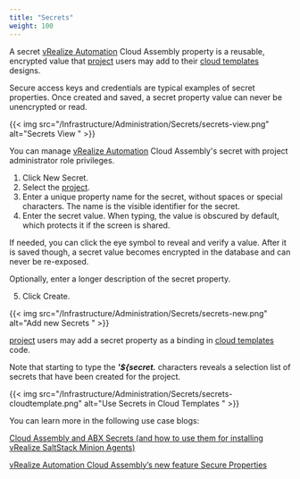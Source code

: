 ```yaml
---
title: "Secrets"
weight: 100
---
```


A secret [vRealize Automation](https://www.vmware.com/products/vrealize-automation.html) Cloud Assembly property is a reusable, encrypted value that [project](/Infrastructure/Administration/Projects/) users may add to their [cloud templates](/Design/Cloud_Templates/) designs.

Secure access keys and credentials are typical examples of secret properties. Once created and saved, a secret property value can never be unencrypted or read.

{{< img src="/Infrastructure/Administration/Secrets/secrets-view.png" alt="Secrets View " >}}

You can manage [vRealize Automation](https://www.vmware.com/products/vrealize-automation.html) Cloud Assembly's secret with project administrator role privileges.

1. Click New Secret.
2. Select the [project](/Infrastructure/Administration/Projects/).
3. Enter a unique property name for the secret, without spaces or special characters.
The name is the visible identifier for the secret.
4. Enter the secret value.
When typing, the value is obscured by default, which protects it if the screen is shared.

If needed, you can click the eye symbol to reveal and verify a value. After it is saved though, a secret value becomes encrypted in the database and can never be re-exposed.

Optionally, enter a longer description of the secret property.

5. Click Create.

{{< img src="/Infrastructure/Administration/Secrets/secrets-new.png" alt="Add new Secrets " >}}

[project](/Infrastructure/Administration/Projects/) users may add a secret property as a binding in [cloud templates](/Design/Cloud_Templates/)  code.

Note that starting to type the <strong><i>'${secret.</i></strong> characters reveals a selection list of secrets that have been created for the project.

{{< img src="/Infrastructure/Administration/Secrets/secrets-cloudtemplate.png" alt="Use Secrets in Cloud Templates " >}}

You can learn more in the following use case blogs:

[Cloud Assembly and ABX Secrets (and how to use them for installing vRealize SaltStack Minion Agents)](https://blogs.vmware.com/management/2021/02/cloud-assembly-and-abx-secrets.html)

[vRealize Automation Cloud Assembly’s new feature Secure Properties](https://blogs.vmware.com/management/2021/02/ca-secure-properties.html)

